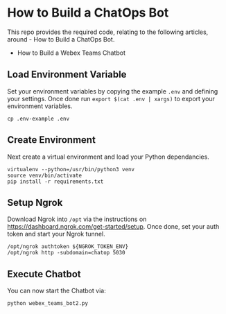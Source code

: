 # How to Build a ChatOps Bot
This repo provides the required code, relating to the following articles, around - How to Build a ChatOps Bot.
* How to Build a Webex Teams Chatbot

## Load Environment Variable
Set your environment variables by copying the example `.env` and defining your settings.
Once done run `export $(cat .env | xargs)` to export your environment variables.
```
cp .env-example .env
```

## Create Environment
Next create a virtual environment and load your Python dependancies. 
```
virtualenv --python=/usr/bin/python3 venv
source venv/bin/activate
pip install -r requirements.txt
```


## Setup Ngrok
Download Ngrok into `/opt` via the instructions on https://dashboard.ngrok.com/get-started/setup.
Once done, set your auth token and start your Ngrok tunnel.
```
/opt/ngrok authtoken ${NGROK_TOKEN_ENV}
/opt/ngrok http -subdomain=chatop 5030
```

## Execute Chatbot
You can now start the Chatbot via:
```
python webex_teams_bot2.py
```
